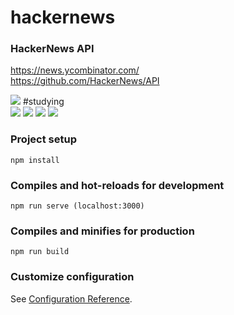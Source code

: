 # hackernews

### HackerNews API

https://news.ycombinator.com/  
https://github.com/HackerNews/API

<img src="https://img.shields.io/badge/style=flat&logo=penpot&logoColor=white"> #studying</br>
<img src="https://img.shields.io/badge/Vue-4FC08D?style=flat&logo=Vue.js&logoColor=white"/>
<img src="https://img.shields.io/badge/js-F7DF1E?style=flat&logo=javascript&logoColor=white"/>
<img src="https://img.shields.io/badge/HTML5-E34F26?style=flat&logo=HTML5&logoColor=white"/>
<img src="https://img.shields.io/badge/CSS3-1572B6?style=flat&logo=CSS3&logoColor=white"/>

### Project setup

```
npm install
```

### Compiles and hot-reloads for development

```
npm run serve (localhost:3000)
```

### Compiles and minifies for production

```
npm run build
```

### Customize configuration

See [Configuration Reference](https://cli.vuejs.org/config/).
